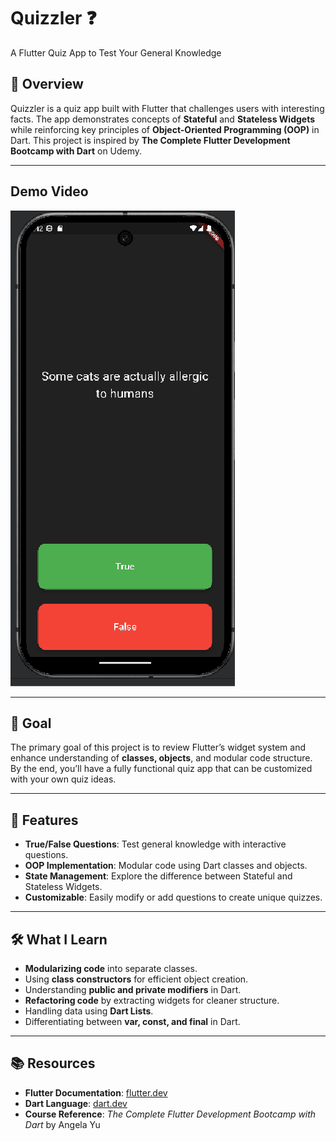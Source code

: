 # Quizzler ❓
A Flutter Quiz App to Test Your General Knowledge

## 📱 Overview
Quizzler is a quiz app built with Flutter that challenges users with interesting facts. The app demonstrates concepts of **Stateful** and **Stateless Widgets** while reinforcing key principles of **Object-Oriented Programming (OOP)** in Dart. This project is inspired by **The Complete Flutter Development Bootcamp with Dart** on Udemy.

---

## Demo Video

![Demo of Dicee App](gifs/demo.gif)


---

## 🎯 Goal
The primary goal of this project is to review Flutter’s widget system and enhance understanding of **classes, objects**, and modular code structure. By the end, you’ll have a fully functional quiz app that can be customized with your own quiz ideas.

---

## 🚀 Features
- **True/False Questions**: Test general knowledge with interactive questions.
- **OOP Implementation**: Modular code using Dart classes and objects.
- **State Management**: Explore the difference between Stateful and Stateless Widgets.
- **Customizable**: Easily modify or add questions to create unique quizzes.

---

## 🛠️ What I Learn
- **Modularizing code** into separate classes.
- Using **class constructors** for efficient object creation.
- Understanding **public and private modifiers** in Dart.
- **Refactoring code** by extracting widgets for cleaner structure.
- Handling data using **Dart Lists**.
- Differentiating between **var, const, and final** in Dart.

---

## 📚 Resources
- **Flutter Documentation**: [flutter.dev](https://flutter.dev)
- **Dart Language**: [dart.dev](https://dart.dev)
- **Course Reference**: *The Complete Flutter Development Bootcamp with Dart* by Angela Yu  


